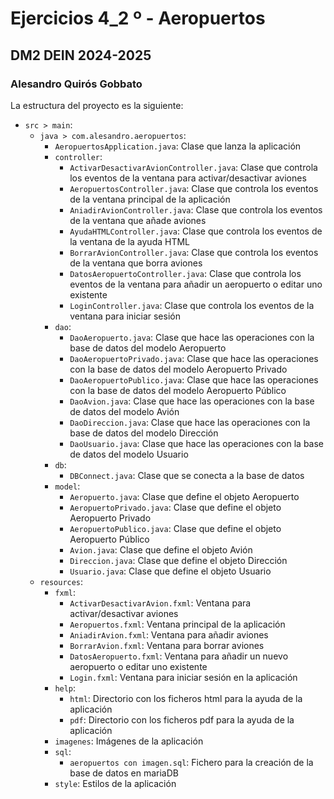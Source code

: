 # Ejercicios 4_2 º - Aeropuertos
## DM2 DEIN 2024-2025
### Alesandro Quirós Gobbato

La estructura del proyecto es la siguiente:
- `src > main`:
    - `java > com.alesandro.aeropuertos`:
        - `AeropuertosApplication.java`: Clase que lanza la aplicación
        - `controller`:
            - `ActivarDesactivarAvionController.java`: Clase que controla los eventos de la ventana para activar/desactivar aviones
            - `AeropuertosController.java`: Clase que controla los eventos de la ventana principal de la aplicación
            - `AniadirAvionController.java`: Clase que controla los eventos de la ventana que añade aviones
            - `AyudaHTMLController.java`: Clase que controla los eventos de la ventana de la ayuda HTML
            - `BorrarAvionController.java`: Clase que controla los eventos de la ventana que borra aviones
            - `DatosAeropuertoController.java`: Clase que controla los eventos de la ventana para añadir un aeropuerto o editar uno existente
            - `LoginController.java`: Clase que controla los eventos de la ventana para iniciar sesión
        - `dao`:
            - `DaoAeropuerto.java`: Clase que hace las operaciones con la base de datos del modelo Aeropuerto
            - `DaoAeropuertoPrivado.java`: Clase que hace las operaciones con la base de datos del modelo Aeropuerto Privado
            - `DaoAeropuertoPublico.java`: Clase que hace las operaciones con la base de datos del modelo Aeropuerto Público
            - `DaoAvion.java`: Clase que hace las operaciones con la base de datos del modelo Avión
            - `DaoDireccion.java`: Clase que hace las operaciones con la base de datos del modelo Dirección
            - `DaoUsuario.java`: Clase que hace las operaciones con la base de datos del modelo Usuario
        - `db`:
            - `DBConnect.java`: Clase que se conecta a la base de datos
        - `model`:
            - `Aeropuerto.java`: Clase que define el objeto Aeropuerto
            - `AeropuertoPrivado.java`: Clase que define el objeto Aeropuerto Privado
            - `AeropuertoPublico.java`: Clase que define el objeto Aeropuerto Público
            - `Avion.java`: Clase que define el objeto Avión
            - `Direccion.java`: Clase que define el objeto Dirección
            - `Usuario.java`: Clase que define el objeto Usuario
    - `resources`:
      - `fxml`:
        - `ActivarDesactivarAvion.fxml`: Ventana para activar/desactivar aviones
        - `Aeropuertos.fxml`: Ventana principal de la aplicación
        - `AniadirAvion.fxml`: Ventana para añadir aviones
        - `BorrarAvion.fxml`: Ventana para borrar aviones
        - `DatosAeropuerto.fxml`: Ventana para añadir un nuevo aeropuerto o editar uno existente
        - `Login.fxml`: Ventana para iniciar sesión en la aplicación
      - `help`:
        - `html`: Directorio con los ficheros html para la ayuda de la aplicación
        - `pdf`: Directorio con los ficheros pdf para la ayuda de la aplicación
      - `imagenes`: Imágenes de la aplicación
      - `sql`:
        - `aeropuertos con imagen.sql`: Fichero para la creación de la base de datos en mariaDB
      - `style`: Estilos de la aplicación